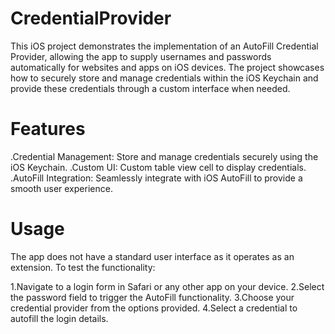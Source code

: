 # CredentialProvider
This iOS project demonstrates the implementation of an AutoFill Credential Provider, allowing the app to supply usernames and passwords automatically for websites and apps on iOS devices. The project showcases how to securely store and manage credentials within the iOS Keychain and provide these credentials through a custom interface when needed.

# Features
.Credential Management: Store and manage credentials securely using the iOS Keychain.
.Custom UI: Custom table view cell to display credentials.
.AutoFill Integration: Seamlessly integrate with iOS AutoFill to provide a smooth user experience.

# Usage
The app does not have a standard user interface as it operates as an extension. To test the functionality:

1.Navigate to a login form in Safari or any other app on your device.
2.Select the password field to trigger the AutoFill functionality.
3.Choose your credential provider from the options provided.
4.Select a credential to autofill the login details.
